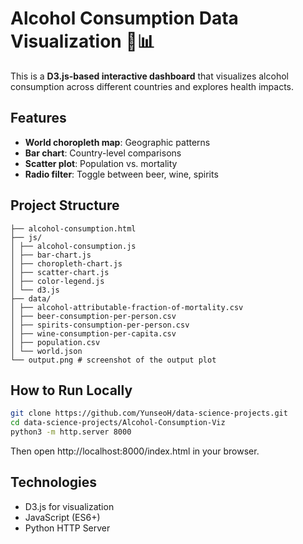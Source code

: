 # Alcohol Consumption Data Visualization 🥂📊

This is a **D3.js-based interactive dashboard** that visualizes alcohol consumption across different countries and explores health impacts.

## Features
-  **World choropleth map**: Geographic patterns
-  **Bar chart**: Country-level comparisons
-  **Scatter plot**: Population vs. mortality
-  **Radio filter**: Toggle between beer, wine, spirits

##  Project Structure
```
├── alcohol-consumption.html
├── js/
│ ├── alcohol-consumption.js
│ ├── bar-chart.js
│ ├── choropleth-chart.js
│ ├── scatter-chart.js
│ ├── color-legend.js
│ └── d3.js
├── data/
│ ├── alcohol-attributable-fraction-of-mortality.csv
│ ├── beer-consumption-per-person.csv
│ ├── spirits-consumption-per-person.csv
│ ├── wine-consumption-per-capita.csv
│ ├── population.csv
│ └── world.json
└── output.png # screenshot of the output plot
```

##  How to Run Locally
```bash
git clone https://github.com/YunseoH/data-science-projects.git
cd data-science-projects/Alcohol-Consumption-Viz
python3 -m http.server 8000
```
Then open http://localhost:8000/index.html in your browser.

## Technologies

- D3.js for visualization
- JavaScript (ES6+)
- Python HTTP Server
